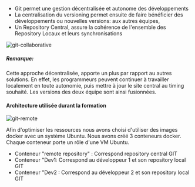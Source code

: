 - Git permet une gestion décentralisée et autonome des développements
- La centralisation du versioning permet ensuite de faire bénéficier des développements ou nouvelles versions: aux autres équipes,
- Un Repository Central, assure la cohérence de l'ensemble des Repository Locaux et leurs synchronisations  

![git-collaborative](/testgitessai/scenarios/git_training_part3/assets/git-collaborative.png)

##### *Remarque:*
Cette approche décentralisée, apporte un plus par rapport au autres solutions.
En effet, les programmeurs peuvent continuer à travailler localement en toute autonomie, puis mettre à jour le site central au timing souhaité.
Les versions des deux équipe sont ainsi fusionnées.

#### Architecture utilisée durant la formation

![git-remote](/testgitessai/scenarios/git_training_part3/assets/git-remote.png)

Afin d'optimiser les ressources nous avons choisi d'utiliser des images docker avec un système Ubuntu. 
Nous avons créé 3 conteneurs docker. Chaque conteneur porte un rôle d'une VM Ubuntu.

- Conteneur "remote repository" : Correspond repository central GIT
- Conteneur "Dev1: Correspond au développeur 1 et son repository local GIT
- Conteneur "Dev2 : Correspond au développeur 2 et son repository local GIT


